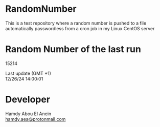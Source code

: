 # RandomNumber    
This is a test repository where a random number is pushed to a file automatically passwordless from a cron job in my Linux CentOS server    
# Random Number of the last run   
15214
      
Last update (GMT +1)    
12/26/24 14:00:01
# Developer    
Hamdy Abou El Anein   
hamdy.aea@protonmail.com
